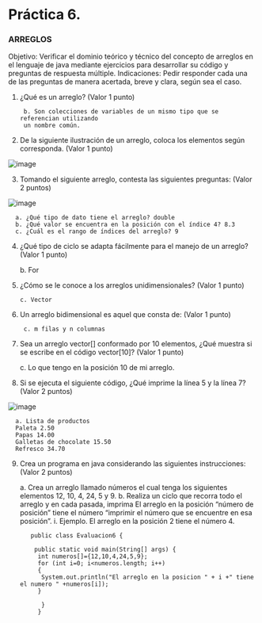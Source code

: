 # Práctica 6.

### ARREGLOS

Objetivo: Verificar el dominio teórico y técnico del concepto de arreglos en el lenguaje de
java mediante ejercicios para desarrollar su código y preguntas de respuesta múltiple.
Indicaciones: Pedir responder cada una de las preguntas de manera acertada, breve y
clara, según sea el caso.

1. ¿Qué es un arreglo? (Valor 1 punto)

        
        b. Son colecciones de variables de un mismo tipo que se referencian utilizando
        un nombre común.
        
        
2. De la siguiente ilustración de un arreglo, coloca los elementos según corresponda.
(Valor 1 punto)

![image](https://user-images.githubusercontent.com/104279806/188234870-28a2bde6-8095-438b-9263-111fafe5b269.png)

3. Tomando el siguiente arreglo, contesta las siguientes preguntas: (Valor 2 puntos)

![image](https://user-images.githubusercontent.com/91554777/176980222-c9ac9e57-a50d-4329-9db6-b2b1c02aeae4.png)

      a. ¿Qué tipo de dato tiene el arreglo? double
      b. ¿Qué valor se encuentra en la posición con el índice 4? 8.3
      c. ¿Cuál es el rango de índices del arreglo? 9
      
 4. ¿Qué tipo de ciclo se adapta fácilmente para el manejo de un arreglo? (Valor 1
punto)

      
      b. For
      
      
 5. ¿Cómo se le conoce a los arreglos unidimensionales? (Valor 1 punto)
 
        
        c. Vector
   
6. Un arreglo bidimensional es aquel que consta de: (Valor 1 punto)

        
        c. m filas y n columnas
        
7. Sea un arreglo vector[] conformado por 10 elementos, ¿Qué muestra si se escribe
en el código vector[10]? (Valor 1 punto)

      
      c. Lo que tengo en la posición 10 de mi arreglo.
      
8. Si se ejecuta el siguiente código, ¿Qué imprime la línea 5 y la línea 7? (Valor 2
puntos)

![image](https://user-images.githubusercontent.com/91554777/176980300-634ec85b-39d3-4b54-8101-962128d7252f.png)

      a. Lista de productos
      Paleta 2.50
      Papas 14.00
      Galletas de chocolate 15.50
      Refresco 34.70
    
 9. Crea un programa en java considerando las siguientes instrucciones: (Valor 2
puntos)

      a. Crea un arreglo llamado números el cual tenga los siguientes elementos 12,
      10, 4, 24, 5 y 9.
      b. Realiza un ciclo que recorra todo el arreglo y en cada pasada, imprima El
      arreglo en la posición “número de posición” tiene el número “imprimir el
      número que se encuentre en esa posición”.
      i. Ejemplo. El arreglo en la posición 2 tiene el número 4.

           public class Evaluacion6 {

            public static void main(String[] args) {
             int numeros[]={12,10,4,24,5,9};
             for (int i=0; i<numeros.length; i++)
             {
              System.out.println("El arreglo en la posicion " + i +" tiene el numero " +numeros[i]);  
             }

              }
             }
